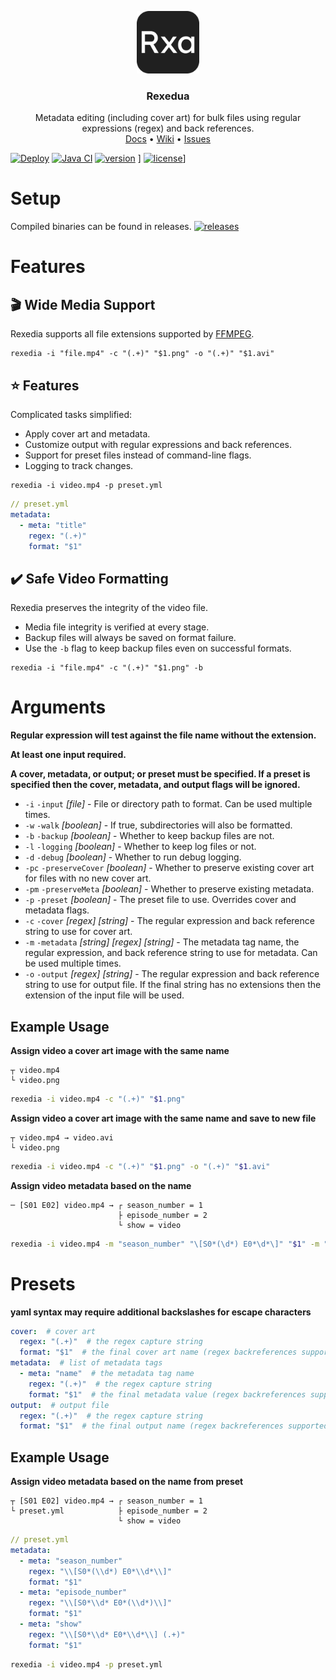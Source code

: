 <p align="center">
    <a href="https://github.com/Ktt-Development/rexedia">
        <img src="https://raw.githubusercontent.com/Ktt-Development/rexedia/main/icon.png" alt="Logo" width="100" height="100">
    </a>
    <h3 align="center">Rexedua</h3>
    <p align="center">
        Metadata editing (including cover art) for bulk files using regular expressions (regex) and back references.
        <br />
        <a href="https://docs.kttdevelopment.com/rexedia/">Docs</a>
        •
        <a href="https://wiki.kttdevelopment.com/rexedia/">Wiki</a>
        •
        <a href="https://github.com/Ktt-Development/rexedia/issues">Issues</a>
    </p>
</p>

[![Deploy](https://github.com/Ktt-Development/rexedia/workflows/Deploy/badge.svg)](https://github.com/Ktt-Development/rexedia/actions?query=workflow%3ADeploy)
[![Java CI](https://github.com/Ktt-Development/rexedia/workflows/Java%20CI/badge.svg)](https://github.com/Ktt-Development/rexedia/actions?query=workflow%3A%22Java+CI%22)
[![version](https://img.shields.io/github/v/release/Ktt-Development/rexedia&include_prereleases)](https://github.com/Ktt-Development/rexedia/releases) ]
[![license](https://img.shields.io/github/license/Ktt-Development/rexedia)](https://github.com/Ktt-Development/rexedia/blob/main/LICENSE)]

# Setup

Compiled binaries can be found in releases.
[![releases](https://img.shields.io/github/v/release/Ktt-Development/rexedia&include_prereleases)](https://github.com/Ktt-Development/rexedia/releases)

# Features

## 🎬 Wide Media Support

Rexedia supports all file extensions supported by [FFMPEG](https://ffmpeg.org/).

```shell
rexedia -i "file.mp4" -c "(.+)" "$1.png" -o "(.+)" "$1.avi"
```

## ⭐ Features

Complicated tasks simplified:
- Apply cover art and metadata.
- Customize output with regular expressions and back references.
- Support for preset files instead of command-line flags.
- Logging to track changes.

```shell
rexedia -i video.mp4 -p preset.yml
```
```yml
// preset.yml
metadata:  
  - meta: "title"  
    regex: "(.+)"
    format: "$1"
```

## ✔️ Safe Video Formatting

Rexedia preserves the integrity of the video file.
- Media file integrity is verified at every stage.
- Backup files will always be saved on format failure.
- Use the `-b` flag to keep backup files even on successful formats.
  
```shell
rexedia -i "file.mp4" -c "(.+)" "$1.png" -b
```

# Arguments
**Regular expression will test against the file name without the extension.**

**At least one input required.**

**A cover, metadata, or output; or preset must be specified. If a preset is specified then the cover, metadata, and output flags will be ignored.**

- `-i` `-input` *[file]* - File or directory path to format. Can be used multiple times.
- `-w` `-walk` *[boolean]* - If true, subdirectories will also be formatted.
- `-b` `-backup` *[boolean]* - Whether to keep backup files are not.
- `-l` `-logging` *[boolean]* - Whether to keep log files or not.
- `-d` `-debug` *[boolean]* - Whether to run debug logging.
- `-pc` `-preserveCover` *[boolean]* - Whether to preserve existing cover art for files with no new cover art.
- `-pm` `-preserveMeta` *[boolean]* - Whether to preserve existing metadata.
- `-p` `-preset` *[boolean]* - The preset file to use. Overrides cover and metadata flags.
- `-c` `-cover` *[regex]* *[string]* - The regular expression and back reference string to use for cover art.
- `-m` `-metadata` *[string]* *[regex]* *[string]* - The metadata tag name, the regular expression, and back reference string to use for metadata. Can be used multiple times.
- `-o` `-output` *[regex]* *[string]* - The regular expression and back reference string to use for output file. If the final string has no extensions then the extension of the input file will be used.

## Example Usage

**Assign video a cover art image with the same name**
```
┬ video.mp4
└ video.png
```
```sh
rexedia -i video.mp4 -c "(.+)" "$1.png"
```

**Assign video a cover art image with the same name and save to new file**
```
┬ video.mp4 → video.avi
└ video.png
```
```sh
rexedia -i video.mp4 -c "(.+)" "$1.png" -o "(.+)" "$1.avi"
```

**Assign video metadata based on the name**
```
─ [S01 E02] video.mp4 → ┌ season_number = 1
                        ├ episode_number = 2
                        └ show = video
```
```sh
rexedia -i video.mp4 -m "season_number" "\[S0*(\d*) E0*\d*\]" "$1" -m "episode_number" "\[S0*\d* E0*(\d*)\]" "$1" -m "show" "\[S0*\d* E0*\d*\] (.+)" "$1"
```

# Presets
**yaml syntax may require additional backslashes for escape characters**

```yml
cover:  # cover art
  regex: "(.+)"  # the regex capture string
  format: "$1"  # the final cover art name (regex backreferences supported)
metadata:  # list of metadata tags
  - meta: "name"  # the metadata tag name
    regex: "(.+)"  # the regex capture string
    format: "$1"  # the final metadata value (regex backreferences supported)
output:  # output file
  regex: "(.+)"  # the regex capture string
  format: "$1"  # the final output name (regex backreferences supported)
```

## Example Usage

**Assign video metadata based on the name from preset**
```
┬ [S01 E02] video.mp4 → ┌ season_number = 1
└ preset.yml            ├ episode_number = 2
                        └ show = video
```
```yml
// preset.yml
metadata:  
  - meta: "season_number"  
    regex: "\\[S0*(\\d*) E0*\\d*\\]"
    format: "$1"
  - meta: "episode_number"
    regex: "\\[S0*\\d* E0*(\\d*)\\]"
    format: "$1"
  - meta: "show"
    regex: "\\[S0*\\d* E0*\\d*\\] (.+)"
    format: "$1"
```
```sh
rexedia -i video.mp4 -p preset.yml
```